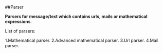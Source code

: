##Parser

**Parsers for message/text which contains urls, mails or mathematical expressions**.

List of parsers:

1.Mathematical parser.
2.Advanced mathematical parser.
3.Url parser.
4.Mail parser.
